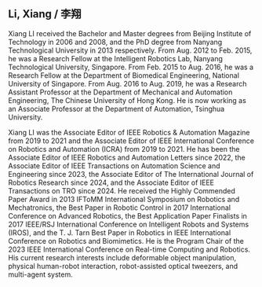 ## **Li, Xiang / 李翔**

Xiang LI received the Bachelor and Master degrees from Beijing Institute of Technology in 2006 and 2008, and the PhD degree from Nanyang Technological University in 2013 respectively. From Aug. 2012 to Feb. 2015, he was a Research Fellow at the Intelligent Robotics Lab, Nanyang Technological University, Singapore. From Feb. 2015 to Aug. 2016, he was a Research Fellow at the Department of Biomedical Engineering, National University of Singapore. From Aug. 2016 to Aug. 2019, he was a Research Assistant Professor at the Department of Mechanical and Automation Engineering, The Chinese University of Hong Kong. He is now working as an Associate Professor at the Department of Automation, Tsinghua University.

Xiang LI was the Associate Editor of IEEE Robotics & Automation Magazine from 2019 to 2021 and the Associate Editor of IEEE International Conference on Robotics and Automation (ICRA) from 2019 to 2021. He has been the Associate Editor of IEEE Robotics and Automation Letters since 2022, the Associate Editor of IEEE Transactions on Automation Science and Engineering since 2023, the Associate Editor of The International Journal of Robotics Research since 2024, and the Associate Editor of IEEE Transactions on TRO since 2024. He received the Highly Commended Paper Award in 2013 IFToMM International Symposium on Robotics and Mechatronics, the Best Paper in Robotic Control in 2017 International Conference on Advanced Robotics, the Best Application Paper Finalists in 2017 IEEE/RSJ International Conference on Intelligent Robots and Systems (IROS), and the T. J. Tarn Best Paper in Robotics in IEEE International Conference on Robotics and Biomimetics. He is the Program Chair of the 2023 IEEE International Conference on Real-time Computing and Robotics. His current research interests include deformable object manipulation, physical human-robot interaction, robot-assisted optical tweezers, and multi-agent system.
